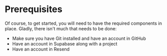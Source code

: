 # Prerequisites

Of course, to get started, you will need to have the required components in place. Gladly, there isn't much that needs to be done:

* Make sure you have Git installed and have an account in GitHub
* Have an account in Supabase along with a project
* Have an account in Resend
